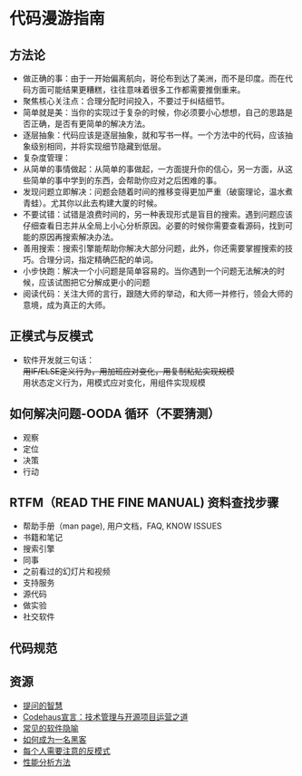 # 代码漫游指南
## 方法论
+ 做正确的事：由于一开始偏离航向，哥伦布到达了美洲，而不是印度。而在代码方面可能结果更糟糕，往往意味着很多工作都需要推倒重来。
+ 聚焦核心关注点：合理分配时间投入，不要过于纠结细节。
+ 简单就是美：当你的实现过于复杂的时候，你必须要小心想想，自己的思路是否正确，是否有更简单的解决方法。
+ 逐层抽象：代码应该是逐层抽象，就和写书一样。一个方法中的代码，应该抽象级别相同，并将实现细节隐藏到低层。
+ 复杂度管理：
+ 从简单的事情做起：从简单的事做起，一方面提升你的信心，另一方面，从这些简单的事中学到的东西，会帮助你应对之后困难的事。
+ 发现问题立即解决：问题会随着时间的推移变得更加严重（破窗理论，温水煮青蛙）。尤其你以此去构建大厦的时候。
+ 不要试错：试错是浪费时间的，另一种表现形式是盲目的搜索。遇到问题应该仔细查看日志并从全局上小心分析原因。必要的时候你需要查看源码，找到可能的原因再搜索解决办法。
+ 善用搜索：搜索引擎能帮助你解决大部分问题，此外，你还需要掌握搜索的技巧。合理分词，指定精确匹配的单词。
+ 小步快跑：解决一个小问题是简单容易的。当你遇到一个问题无法解决的时候，应该试图把它分解成更小的问题
+ 阅读代码：关注大师的言行，跟随大师的举动，和大师一并修行，领会大师的意境，成为真正的大师。

## 正模式与反模式
+ 软件开发就三句话：<br/>
~~用IF/ELSE定义行为，用加班应对变化，用复制粘贴实现规模~~<br/>
用状态定义行为，用模式应对变化，用组件实现规模

## 如何解决问题-OODA 循环（不要猜测）
+ 观察
+ 定位
+ 决策
+ 行动

## RTFM（READ THE FINE MANUAL) 资料查找步骤
+ 帮助手册（man page), 用户文档，FAQ, KNOW ISSUES
+ 书籍和笔记
+ 搜索引擎
+ 同事
+ 之前看过的幻灯片和视频
+ 支持服务
+ 源代码
+ 做实验
+ 社交软件

## 代码规范

## 资源
+ [提问的智慧](https://github.com/ryanhanwu/How-To-Ask-Questions-The-Smart-Way/blob/master/README-zh_CN.md)
+ [Codehaus宣言：技术管理与开源项目运营之道](https://github.com/oldratlee/translations/tree/master/codehaus-manifesto)
+ [常见的软件隐喻](https://www.smwenku.com/a/5b891b952b71775d1cdff541/zh-cn/)
+ [如何成为一名黑客](https://translations.readthedocs.io/en/latest/hacker_howto.html)
+ [每个人需要注意的反模式](http://blog.jobbole.com/87413/)
+ [性能分析方法](http://www.brendangregg.com/methodology.html)
